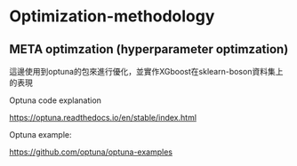 # Optimization-methodology
## META optimzation (hyperparameter optimzation)
這邊使用到optuna的包來進行優化，並實作XGboost在sklearn-boson資料集上的表現

Optuna code explanation

https://optuna.readthedocs.io/en/stable/index.html

Optuna example:

https://github.com/optuna/optuna-examples

